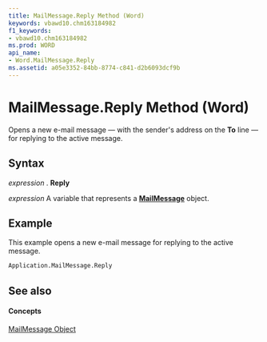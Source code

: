 ```yaml
---
title: MailMessage.Reply Method (Word)
keywords: vbawd10.chm163184982
f1_keywords:
- vbawd10.chm163184982
ms.prod: WORD
api_name:
- Word.MailMessage.Reply
ms.assetid: a05e3352-84bb-8774-c841-d2b6093dcf9b
---
```



# MailMessage.Reply Method (Word)

Opens a new e-mail message — with the sender's address on the  **To** line — for replying to the active message.


## Syntax

 _expression_ . **Reply**

 _expression_ A variable that represents a **[MailMessage](mailmessage-object-word.md)** object.


## Example

This example opens a new e-mail message for replying to the active message.


```vb
Application.MailMessage.Reply
```


## See also


#### Concepts


[MailMessage Object](mailmessage-object-word.md)

